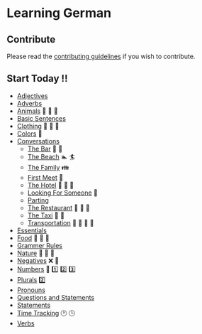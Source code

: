 # Learning German
## Contribute
Please read the [contributing guidelines](contributing.md) if you wish to contribute.

## Start Today !!

* [Adjectives](https://github.com/professorbk/Learning-German/tree/master/Adjectives)
* [Adverbs](https://github.com/professorbk/Learning-German/tree/master/Adverbs)
* [Animals](https://github.com/professorbk/Learning-German/tree/master/Animals) :dog: :rabbit: :tiger:
* [Basic Sentences](https://github.com/professorbk/Learning-German/tree/master/Basic%20Sentences)
* [Clothing](https://github.com/professorbk/Learning-German/tree/master/Clothing) :tshirt: :dress: :necktie:
* [Colors](https://github.com/professorbk/Learning-German/tree/master/Colors) :radio_button:
* [Conversations](https://github.com/professorbk/Learning-German/tree/master/Conversations)
  + [The Bar](https://github.com/professorbk/Learning-German/tree/master/Conversations/Bar) :wine_glass: :beer:
  + [The Beach](https://github.com/professorbk/Learning-German/tree/master/Conversations/Beach) :swimmer: :surfer:
  + [The Family](https://github.com/professorbk/Learning-German/tree/master/Conversations/Family) :family: 
  + [First Meet](https://github.com/professorbk/Learning-German/tree/master/Conversations/First%20Meet) :couple:
  + [The Hotel](https://github.com/professorbk/Learning-German/tree/master/Conversations/Hotel) :hotel: :bread: :pizza:
  + [Looking For Someone](https://github.com/professorbk/Learning-German/tree/master/Conversations/Looking%20For%20Someone) :couple:
  + [Parting](https://github.com/professorbk/Learning-German/tree/master/Conversations/Parting)
  + [The Restaurant](https://github.com/professorbk/Learning-German/tree/master/Conversations/Restaurant) :bread: :pizza: :beer:
  + [The Taxi](https://github.com/professorbk/Learning-German/tree/master/Conversations/Taxi) :oncoming_taxi: :taxi:
  + [Transportation](https://github.com/professorbk/Learning-German/tree/master/Conversations/Transportation) :train: :station: :bus: :ship:
* [Essentials](https://github.com/professorbk/Learning-German/tree/master/Essentials)
* [Food](https://github.com/professorbk/Learning-German/tree/master/Food) :bread: :pizza: :beer:
* [Grammer Rules](https://github.com/professorbk/Learning-German/tree/master/Grammer%20Rules)
* [Nature](https://github.com/professorbk/Learning-German/tree/master/Nature) :cherry_blossom: :tulip: :deciduous_tree:
* [Negatives](https://github.com/professorbk/Learning-German/tree/master/Negatives) :x: :no_entry_sign:
* [Numbers](https://github.com/professorbk/Learning-German/tree/master/Numbers) :1234: :one: :two: :three:
* [Plurals](https://github.com/professorbk/Learning-German/tree/master/Plurals) :two:
* [Pronouns](https://github.com/professorbk/Learning-German/tree/master/Pronouns)
* [Questions and Statements](https://github.com/professorbk/Learning-German/tree/master/Questions%20and%20Statements)
* [Statements](https://github.com/professorbk/Learning-German/tree/master/Statements)
* [Time Tracking](https://github.com/professorbk/Learning-German/tree/master/Time%20Tracking) :clock1: :clock3:
* [Verbs](https://github.com/professorbk/Learning-German/tree/master/Verbs/Present%20Tense)
